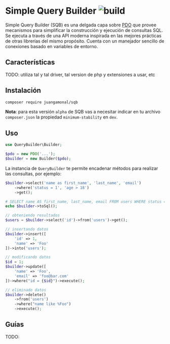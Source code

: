 # Simple Query Builder ![build](https://travis-ci.org/juangamonal/simple-query-builder.svg?branch=master)

Simple Query Builder (SQB) es una delgada capa sobre [PDO](https://www.php.net/manual/es/book.pdo.php) que provee mecanismos para simplificar la construcción y ejecución de consultas SQL. Se ejecuta a través de una API moderna inspirada en las mejores prácticas de otras librerías del mismo propósito. Cuenta con un manejador sencillo de conexiones basado en variables de entorno.

## Características

TODO: utiliza tal y tal driver, tal version de php y extensiones a usar, etc

## Instalación

```sh
composer require juangamonal/sqb
```

**Nota**: para esta versión `alpha` de SQB vas a necesitar indicar en tu archivo `composer.json` la propiedad `minimum-stability` en `dev`.

## Uso
```php
use QueryBuilder\Builder;

$pdo = new PDO('...');
$builder = new Builder($pdo);
```

La instancia de `QueryBuilder` te permite encadenar métodos para realizar las consultas, por ejemplo:

```php
$builder->select('name as first_name', 'last_name', 'email')
    ->where('status = 1', 'age > 18')
    ->get();

# SELECT name AS first_name, last_name, email FROM users WHERE status = 1 AND age > 18
echo $builder->toSql();

// obteniendo resultados
$users = $builder->select('id')->from('users')->get();

// insertando datos
$builder->insert([
    'id' => 1,
    'name' => 'Foo'
])->into('users');

// modificando datos
$id = 1;
$builder->update([
    'name' => 'Foo',
    'email' => 'foo@bar.com'
])->where("id = {$id}")->execute();

// eliminado datos
$builder->delete()
    ->from('users')
    ->where("name like %Foo")
    ->execute();
```

## Guías

TODO: